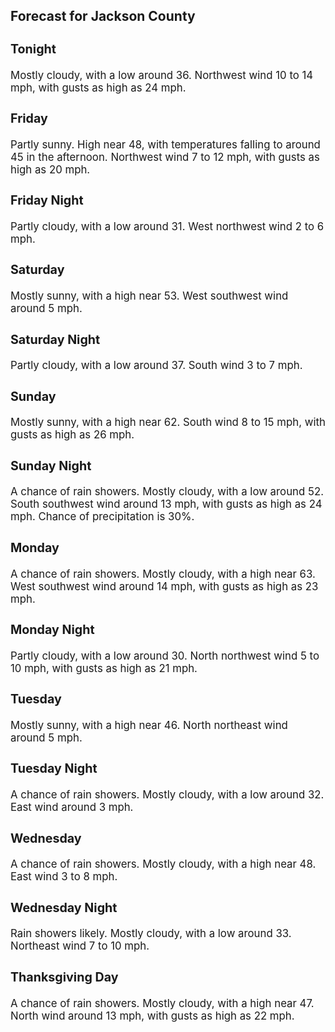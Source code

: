 <div>
   <h2>Forecast for Jackson County</h2>
   <p>
      <div style="font-size:120%">
         <h3>Tonight</h3>Mostly cloudy, with a low around 36. Northwest wind 10 to 14 mph, with gusts as high as 24 mph.<br></div>
   </p>
   <p>
      <div style="font-size:120%">
         <h3>Friday</h3>Partly sunny. High near 48, with temperatures falling to around 45 in the afternoon. Northwest wind 7 to 12 mph, with gusts
         as high as 20 mph.<br></div>
   </p>
   <p>
      <div style="font-size:120%">
         <h3>Friday Night</h3>Partly cloudy, with a low around 31. West northwest wind 2 to 6 mph.<br></div>
   </p>
   <p>
      <div style="font-size:120%">
         <h3>Saturday</h3>Mostly sunny, with a high near 53. West southwest wind around 5 mph.<br></div>
   </p>
   <p>
      <div style="font-size:120%">
         <h3>Saturday Night</h3>Partly cloudy, with a low around 37. South wind 3 to 7 mph.<br></div>
   </p>
   <p>
      <div style="font-size:120%">
         <h3>Sunday</h3>Mostly sunny, with a high near 62. South wind 8 to 15 mph, with gusts as high as 26 mph.<br></div>
   </p>
   <p>
      <div style="font-size:120%">
         <h3>Sunday Night</h3>A chance of rain showers. Mostly cloudy, with a low around 52. South southwest wind around 13 mph, with gusts as high as 24
         mph. Chance of precipitation is 30%.<br></div>
   </p>
   <p>
      <div style="font-size:120%">
         <h3>Monday</h3>A chance of rain showers. Mostly cloudy, with a high near 63. West southwest wind around 14 mph, with gusts as high as 23
         mph.<br></div>
   </p>
   <p>
      <div style="font-size:120%">
         <h3>Monday Night</h3>Partly cloudy, with a low around 30. North northwest wind 5 to 10 mph, with gusts as high as 21 mph.<br></div>
   </p>
   <p>
      <div style="font-size:120%">
         <h3>Tuesday</h3>Mostly sunny, with a high near 46. North northeast wind around 5 mph.<br></div>
   </p>
   <p>
      <div style="font-size:120%">
         <h3>Tuesday Night</h3>A chance of rain showers. Mostly cloudy, with a low around 32. East wind around 3 mph.<br></div>
   </p>
   <p>
      <div style="font-size:120%">
         <h3>Wednesday</h3>A chance of rain showers. Mostly cloudy, with a high near 48. East wind 3 to 8 mph.<br></div>
   </p>
   <p>
      <div style="font-size:120%">
         <h3>Wednesday Night</h3>Rain showers likely. Mostly cloudy, with a low around 33. Northeast wind 7 to 10 mph.<br></div>
   </p>
   <p>
      <div style="font-size:120%">
         <h3>Thanksgiving Day</h3>A chance of rain showers. Mostly cloudy, with a high near 47. North wind around 13 mph, with gusts as high as 22 mph.<br></div>
   </p>
</div>